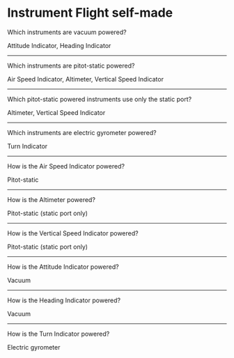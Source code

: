 # Instrument Flight self-made

Which instruments are vacuum powered?

Attitude Indicator, Heading Indicator

----

Which instruments are pitot-static powered?

Air Speed Indicator, Altimeter, Vertical Speed Indicator

----

Which pitot-static powered instruments use only the static port?

Altimeter, Vertical Speed Indicator

----

Which instruments are electric gyrometer powered?

Turn Indicator

----

How is the Air Speed Indicator powered?

Pitot-static

----

How is the Altimeter powered?

Pitot-static (static port only)

----

How is the Vertical Speed Indicator powered?

Pitot-static (static port only)

----

How is the Attitude Indicator powered?

Vacuum

----

How is the Heading Indicator powered?

Vacuum

----

How is the Turn Indicator powered?

Electric gyrometer


